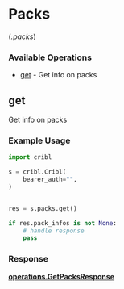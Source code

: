 # Packs
(*.packs*)

### Available Operations

* [get](#get) - Get info on packs

## get

Get info on packs

### Example Usage

```python
import cribl

s = cribl.Cribl(
    bearer_auth="",
)


res = s.packs.get()

if res.pack_infos is not None:
    # handle response
    pass
```


### Response

**[operations.GetPacksResponse](../../models/operations/getpacksresponse.md)**

